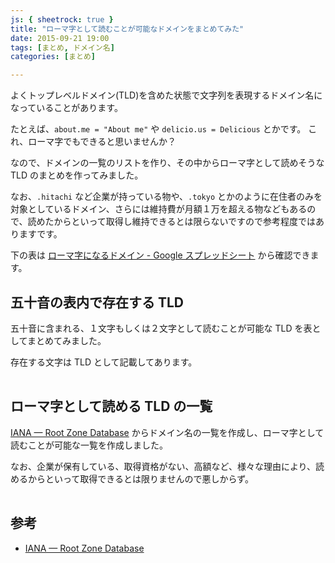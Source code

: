 ```yaml
---
js: { sheetrock: true }
title: "ローマ字として読むことが可能なドメインをまとめてみた"
date: 2015-09-21 19:00
tags: [まとめ, ドメイン名]
categories: [まとめ]

---
```


よくトップレベルドメイン(TLD)を含めた状態で文字列を表現するドメイン名になっていることがあります。

たとえば、`about.me = "About me"` や `delicio.us = Delicious` とかです。
これ、ローマ字でもできると思いませんか？

なので、ドメインの一覧のリストを作り、その中からローマ字として読めそうな TLD のまとめを作ってみました。

なお、`.hitachi` など企業が持っている物や、`.tokyo` とかのように在住者のみを対象としているドメイン、さらには維持費が月額１万を超える物などもあるので、読めたからといって取得し維持できるとは限らないですので参考程度ではありますです。

下の表は [ローマ字になるドメイン - Google スプレッドシート](https://docs.google.com/spreadsheets/d/1dKEZFofML-d3EDDZIVOFkxbALKGMConF_RF6eck1eKs/edit?usp=sharing) から確認できます。

## 五十音の表内で存在する TLD

五十音に含まれる、１文字もしくは２文字として読むことが可能な TLD を表としてまとめてみました。

存在する文字は TLD として記載してあります。

<table class="table table-bordered table-hover table-condensed table-striped" data-sheetrock="https://docs.google.com/spreadsheets/d/1dKEZFofML-d3EDDZIVOFkxbALKGMConF_RF6eck1eKs/edit#gid=1665663076"></table>

## ローマ字として読める TLD の一覧

[IANA — Root Zone Database](http://www.iana.org/domains/root/db) からドメイン名の一覧を作成し、ローマ字として読むことが可能な一覧を作成しました。

なお、企業が保有している、取得資格がない、高額など、様々な理由により、読めるからといって取得できるとは限りませんので悪しからず。

<table class="table table-bordered table-hover table-condensed table-striped" data-sheetrock="https://docs.google.com/spreadsheets/d/1dKEZFofML-d3EDDZIVOFkxbALKGMConF_RF6eck1eKs/edit#gid=344367018"></table>

## 参考

* [IANA — Root Zone Database](http://www.iana.org/domains/root/db)
